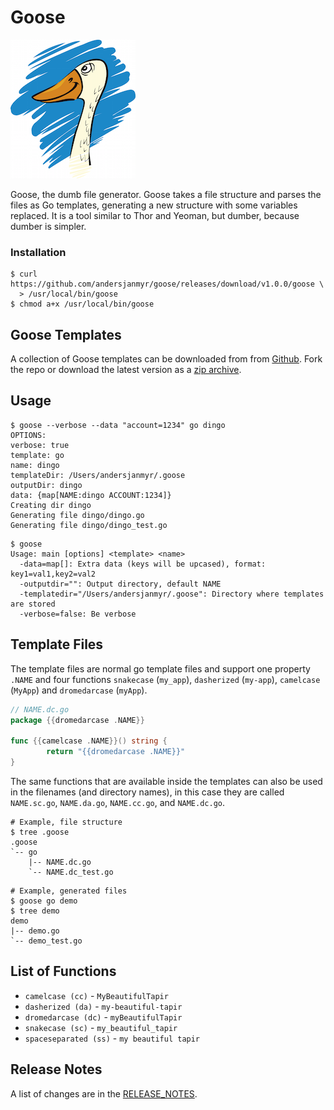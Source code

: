# Goose

![goose](goose-small.png)

Goose, the dumb file generator. Goose takes a file structure and parses the
files as Go templates, generating a new structure with some variables replaced.
It is a tool similar to Thor and Yeoman, but dumber, because dumber is
simpler.

### Installation

```
$ curl https://github.com/andersjanmyr/goose/releases/download/v1.0.0/goose \
  > /usr/local/bin/goose
$ chmod a+x /usr/local/bin/goose
```

## Goose Templates

A collection of Goose templates can be downloaded from from
[Github](https://github.com/andersjanmyr/goose-templates). Fork the repo or
download the latest version as a [zip archive](https://github.com/andersjanmyr/goose-templates/archive/master.zip).


## Usage

```
$ goose --verbose --data "account=1234" go dingo
OPTIONS:
verbose: true
template: go
name: dingo
templateDir: /Users/andersjanmyr/.goose
outputDir: dingo
data: {map[NAME:dingo ACCOUNT:1234]}
Creating dir dingo
Generating file dingo/dingo.go
Generating file dingo/dingo_test.go
```

```
$ goose
Usage: main [options] <template> <name>
  -data=map[]: Extra data (keys will be upcased), format: key1=val1,key2=val2
  -outputdir="": Output directory, default NAME
  -templatedir="/Users/andersjanmyr/.goose": Directory where templates are stored
  -verbose=false: Be verbose
```

## Template Files

The template files are normal go template files and support one property
`.NAME` and four functions `snakecase` (`my_app`), `dasherized` (`my-app`),
`camelcase` (`MyApp`) and `dromedarcase` (`myApp`).

```go
// NAME.dc.go
package {{dromedarcase .NAME}}

func {{camelcase .NAME}}() string {
        return "{{dromedarcase .NAME}}"
}
```

The same functions that are available inside the templates can also be used in
the filenames (and directory names), in this case they are called `NAME.sc.go`,
`NAME.da.go`, `NAME.cc.go`, and `NAME.dc.go`.

```
# Example, file structure
$ tree .goose
.goose
`-- go
    |-- NAME.dc.go
    `-- NAME.dc_test.go
```

```
# Example, generated files
$ goose go demo
$ tree demo
demo
|-- demo.go
`-- demo_test.go
```

## List of Functions

* `camelcase (cc)` - `MyBeautifulTapir`
* `dasherized (da)` - `my-beautiful-tapir`
* `dromedarcase (dc)` - `myBeautifulTapir`
* `snakecase (sc)` - `my_beautiful_tapir`
* `spaceseparated (ss)` - `my beautiful tapir`


## Release Notes

A list of changes are in the [RELEASE_NOTES](RELEASE_NOTES.md).

